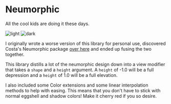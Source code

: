 # Neumorphic

All the cool kids are doing it these days.


![light](https://github.com/krebera/neumorphic/blob/master/screenshots/lightgif.gif "Light Demo")
![dark](https://github.com/krebera/neumorphic/blob/master/screenshots/darkgif.gif "Dark Demo")

I originally wrote a worse version of this library for personal use, discovered Costa's Neumorphic package [over here](https://github.com/costachung/neumorphic) and ended up fusing the two together.

This library distills a lot of the neumorphic design down into a view modifier that takes a `shape` and a `height` argument. A `height` of -1.0 will be a full depression and a `height` of 1.0 will be a full elevation.

I also included some Color extensions and some linear interpolation methods to help with easing. This means that you don't have to stick with normal eggshell and shadow colors! Make it cherry red if you so desire.
